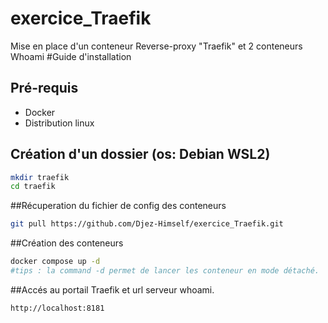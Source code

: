 # exercice_Traefik
Mise en place d'un conteneur Reverse-proxy "Traefik" et 2 conteneurs Whoami
#Guide d'installation

## Pré-requis
- Docker
- Distribution linux

## Création d'un dossier (os: Debian WSL2)

```bash
mkdir traefik
cd traefik
```

##Récuperation du fichier de config des conteneurs

```bash
git pull https://github.com/Djez-Himself/exercice_Traefik.git
```

##Création des conteneurs

```bash
docker compose up -d 
#tips : la command -d permet de lancer les conteneur en mode détaché.
```

##Accés au portail Traefik et url serveur whoami.

```url
http://localhost:8181
```


